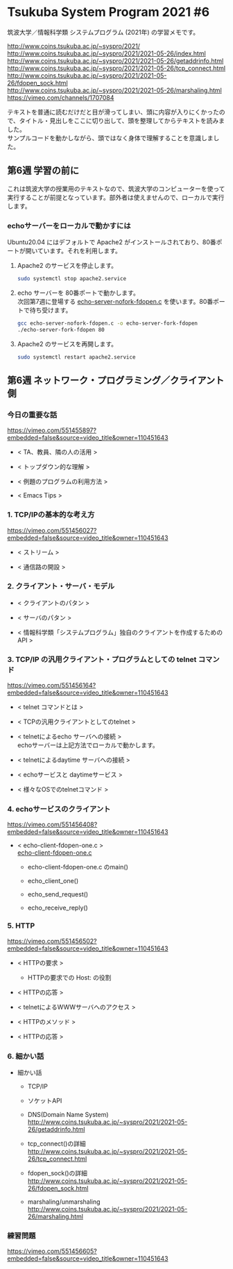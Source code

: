 # Tsukuba System Program 2021 #6

筑波大学／情報科学類 システムプログラム (2021年) の学習メモです。  

http://www.coins.tsukuba.ac.jp/~syspro/2021/  
http://www.coins.tsukuba.ac.jp/~syspro/2021/2021-05-26/index.html  
http://www.coins.tsukuba.ac.jp/~syspro/2021/2021-05-26/getaddrinfo.html  
http://www.coins.tsukuba.ac.jp/~syspro/2021/2021-05-26/tcp_connect.html  
http://www.coins.tsukuba.ac.jp/~syspro/2021/2021-05-26/fdopen_sock.html  
http://www.coins.tsukuba.ac.jp/~syspro/2021/2021-05-26/marshaling.html  
https://vimeo.com/channels/1707084  

テキストを普通に読むだけだと目が滑ってしまい、頭に内容が入りにくかったので、タイトル・見出しをここに切り出して、頭を整理してからテキストを読みました。  
サンプルコードを動かしながら、頭ではなく身体で理解することを意識しました。  


## 第6週 学習の前に

これは筑波大学の授業用のテキストなので、筑波大学のコンピューターを使って実行することが前提となっています。部外者は使えませんので、ローカルで実行します。  

### echoサーバーをローカルで動かすには

Ubuntu20.04 にはデフォルトで Apache2 がインストールされており、80番ポートが開いています。それを利用します。  

1. Apache2 のサービスを停止します。
	```sh
	sudo systemctl stop apache2.service
	```
2. echo サーバーを 80番ポートで動かします。  
	次回第7週に登場する [echo-server-nofork-fdopen.c](./echo-server-nofork-fdopen.c) を使います。80番ポートで待ち受けます。  
	```sh
	gcc echo-server-nofork-fdopen.c -o echo-server-fork-fdopen
	./echo-server-fork-fdopen 80
	```
3. Apache2 のサービスを再開します。  
	```sh
	sudo systemctl restart apache2.service
	```

## 第6週 ネットワーク・プログラミング／クライアント側

### 今日の重要な話

https://vimeo.com/551455897?embedded=false&source=video_title&owner=110451643  

- < TA、教員、隣の人の活用 >

- < トップダウン的な理解 >  

- < 例題のプログラムの利用方法 >  

- < Emacs Tips >  

### 1. TCP/IPの基本的な考え方

https://vimeo.com/551456027?embedded=false&source=video_title&owner=110451643  

- < ストリーム >  

- < 通信路の開設 >  

### 2. クライアント・サーバ・モデル

- < クライアントのパタン >  

- < サーバのパタン >  

- < 情報科学類「システムプログラム」独自のクライアントを作成するためのAPI >  

### 3. TCP/IP の汎用クライアント・プログラムとしての telnet コマンド

https://vimeo.com/551456164?embedded=false&source=video_title&owner=110451643  

- < telnet コマンドとは >  

- < TCPの汎用クライアントとしてのtelnet >  

- < telnetによるecho サーバへの接続 >  
	echoサーバーは上記方法でローカルで動かします。  

- < telnetによるdaytime サーバへの接続 >  

- < echoサービスと daytimeサービス >  

- < 様々なOSでのtelnetコマンド >  

### 4. echoサービスのクライアント

https://vimeo.com/551456408?embedded=false&source=video_title&owner=110451643  

- < echo-client-fdopen-one.c >  
	[echo-client-fdopen-one.c](./echo-client-fdopen-one.c)  

	- echo-client-fdopen-one.c のmain()  

	- echo_client_one()  

	- echo_send_request()  

	- echo_receive_reply()  

### 5. HTTP

https://vimeo.com/551456502?embedded=false&source=video_title&owner=110451643  

- < HTTPの要求 >  

	- HTTPの要求での Host: の役割  

- < HTTPの応答 >  

- < telnetによるWWWサーバへのアクセス >  

- < HTTPのメソッド >  

- < HTTPの応答 >  

### 6. 細かい話

- 細かい話  

	- TCP/IP  

	- ソケットAPI  

	- DNS(Domain Name System)  
		http://www.coins.tsukuba.ac.jp/~syspro/2021/2021-05-26/getaddrinfo.html	 

	- tcp_connect()の詳細  
		http://www.coins.tsukuba.ac.jp/~syspro/2021/2021-05-26/tcp_connect.html	 

	- fdopen_sock()の詳細  
		http://www.coins.tsukuba.ac.jp/~syspro/2021/2021-05-26/fdopen_sock.html	 
	- marshaling/unmarshaling  
		http://www.coins.tsukuba.ac.jp/~syspro/2021/2021-05-26/marshaling.html  

### 練習問題

https://vimeo.com/551456605?embedded=false&source=video_title&owner=110451643  

